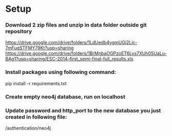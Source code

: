 # Setup
### Download 2 zip files and unzip in data folder outside git repository
https://drive.google.com/drive/folders/1LdUedb4ygmUGj2Ljc-7mFuqSTFMY79Kt?usp=sharing
https://drive.google.com/drive/folders/1BrMnbaOGPzoET6Lys7XUh05UaLu-BAg1?usp=sharing/ESC-2014-first_semi-final-full_results.xls

### Install packages using following command: 
pip install -r requirements.txt

### Create empty neo4j database, run on localhost

### Update password and http_port to the new database you just created in following file:
/authentication/neo4j
